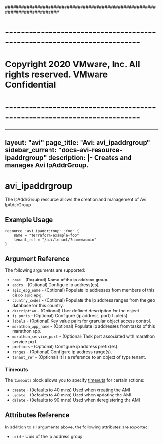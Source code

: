 ############################################################################
# ------------------------------------------------------------------------
# Copyright 2020 VMware, Inc.  All rights reserved. VMware Confidential
# ------------------------------------------------------------------------
###

---
layout: "avi"
page_title: "Avi: avi_ipaddrgroup"
sidebar_current: "docs-avi-resource-ipaddrgroup"
description: |-
  Creates and manages Avi IpAddrGroup.
---

# avi_ipaddrgroup

The IpAddrGroup resource allows the creation and management of Avi IpAddrGroup

## Example Usage

```hcl
resource "avi_ipaddrgroup" "foo" {
    name = "terraform-example-foo"
    tenant_ref = "/api/tenant/?name=admin"
}
```

## Argument Reference

The following arguments are supported:

* `name` - (Required) Name of the ip address group.
* `addrs` - (Optional) Configure ip address(es).
* `apic_epg_name` - (Optional) Populate ip addresses from members of this cisco apic epg.
* `country_codes` - (Optional) Populate the ip address ranges from the geo database for this country.
* `description` - (Optional) User defined description for the object.
* `ip_ports` - (Optional) Configure (ip address, port) tuple(s).
* `labels` - (Optional) Key value pairs for granular object access control.
* `marathon_app_name` - (Optional) Populate ip addresses from tasks of this marathon app.
* `marathon_service_port` - (Optional) Task port associated with marathon service port.
* `prefixes` - (Optional) Configure ip address prefix(es).
* `ranges` - (Optional) Configure ip address range(s).
* `tenant_ref` - (Optional) It is a reference to an object of type tenant.


### Timeouts

The `timeouts` block allows you to specify [timeouts](https://www.terraform.io/docs/configuration/resources.html#timeouts) for certain actions:

* `create` - (Defaults to 40 mins) Used when creating the AMI
* `update` - (Defaults to 40 mins) Used when updating the AMI
* `delete` - (Defaults to 90 mins) Used when deregistering the AMI

## Attributes Reference

In addition to all arguments above, the following attributes are exported:

* `uuid` -  Uuid of the ip address group.

